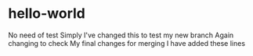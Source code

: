 # hello-world
No need of test
Simply I've changed this to test my new branch
Again changing to check
My final changes for merging
I have added these lines
